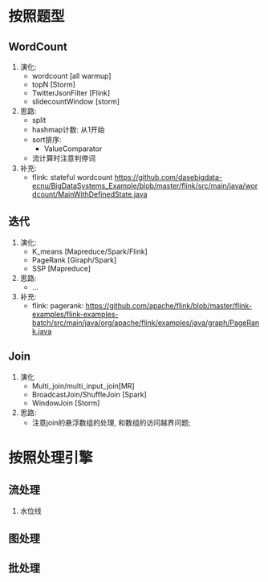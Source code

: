 # 按照题型

## WordCount

1. 演化:
   - wordcount [all warmup]
   - topN [Storm]
   - TwitterJsonFilter [Flink]
   - slidecountWindow [storm]
2. 思路: 
   - split
   - hashmap计数: 从1开始
   - sort排序: 
     - ValueComparator
   - 流计算时注意判停词
3. 补充:
   - flink: stateful wordcount https://github.com/dasebigdata-ecnu/BigDataSystems_Example/blob/master/flink/src/main/java/wordcount/MainWithDefinedState.java

## 迭代

1. 演化: 
   - K_means [Mapreduce/Spark/Flink]
   - PageRank [Giraph/Spark]
   - SSP [Mapreduce]
2. 思路: 
   - ...
3. 补充: 
   - flink: pagerank: https://github.com/apache/flink/blob/master/flink-examples/flink-examples-batch/src/main/java/org/apache/flink/examples/java/graph/PageRank.java

## Join

1. 演化
   - Multi_join/multi_input_join[MR]
   - BroadcastJoin/ShuffleJoin [Spark]
   - WindowJoin [Storm]
2. 思路:
   - 注意join的悬浮数组的处理, 和数组的访问越界问题;

# 按照处理引擎

## 流处理

1. 水位线

## 图处理

## 批处理